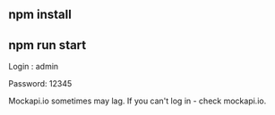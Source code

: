 ## npm install

## npm run start

Login : admin

Password: 12345

Mockapi.io sometimes may lag. If you can't log in - check mockapi.io.